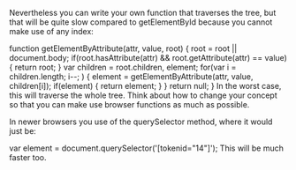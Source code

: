 Nevertheless you can write your own function that traverses the tree, but that will be quite slow compared to getElementById because you cannot make use of any index:

function getElementByAttribute(attr, value, root) {
    root = root || document.body;
    if(root.hasAttribute(attr) && root.getAttribute(attr) == value) {
        return root;
    }
    var children = root.children, 
        element;
    for(var i = children.length; i--; ) {
        element = getElementByAttribute(attr, value, children[i]);
        if(element) {
            return element;
        }
    }
    return null;
}
In the worst case, this will traverse the whole tree. Think about how to change your concept so that you can make use browser functions as much as possible.

In newer browsers you use of the querySelector method, where it would just be:

var element = document.querySelector('[tokenid="14"]');
This will be much faster too.

